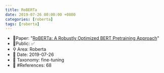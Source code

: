 ```yaml
---
title: RoBERTa
date: 2019-07-26 00:00:00 +0800
categories: [roberta]
tags: [roberta]
---
```


- 📙Paper: "[RoBERTa: A Robustly Optimized BERT Pretraining Approach](https://www.semanticscholar.org/paper/RoBERTa%3A-A-Robustly-Optimized-BERT-Pretraining-Liu-Ott/077f8329a7b6fa3b7c877a57b81eb6c18b5f87de)"
- 🔑Public: ✅
- ⚲ Area: Roberta
- 📅 Date: 2019-07-26
- 🔎 Taxonomy: fine-tuning
- 📝 #References: 68

